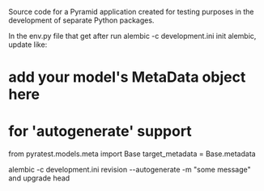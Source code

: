 
Source code for a Pyramid application created for testing purposes in the development
of separate Python packages.

In the env.py file that get after run alembic -c development.ini init alembic, update like:

# add your model's MetaData object here
# for 'autogenerate' support
from pyratest.models.meta import Base
target_metadata = Base.metadata

alembic -c development.ini revision --autogenerate -m "some message"   and upgrade head

